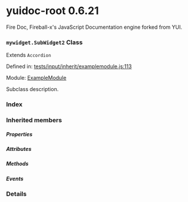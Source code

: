 
# yuidoc-root 0.6.21

Fire Doc, Fireball-x&#x27;s JavaScript Documentation engine forked from YUI.

### `mywidget.SubWidget2` Class

Extends `Accordion`

Defined in: [tests/input/inherit/examplemodule.js:113](../files/tests/input/inherit/examplemodule.js.js)

Module: [ExampleModule](../modules/ExampleModule.md)




Subclass description.

### Index






### Inherited members

##### Properties


##### Attributes


##### Methods


##### Events




### Details




